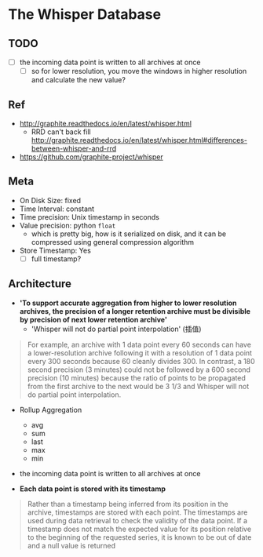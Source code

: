 # The Whisper Database

## TODO

- [ ] the incoming data point is written to all archives at once
  - [ ] so for lower resolution, you move the windows in higher resolution and calculate the new value?

## Ref

- http://graphite.readthedocs.io/en/latest/whisper.html
  - RRD can't back fill http://graphite.readthedocs.io/en/latest/whisper.html#differences-between-whisper-and-rrd
- https://github.com/graphite-project/whisper

## Meta

- On Disk Size: fixed
- Time Interval: constant
- Time precision: Unix timestamp in seconds
- Value precision: python `float`
  - which is pretty big, how is it serialized on disk, and it can be compressed using general compression algorithm
- Store Timestamp: Yes
  - [ ] full timestamp?

## Architecture

- **'To support accurate aggregation from higher to lower resolution archives, the precision of a longer retention archive must be divisible by precision of next lower retention archive'**
  - 'Whisper will not do partial point interpolation' (插值)

> For example, an archive with 1 data point every 60 seconds can have a lower-resolution archive following it with a resolution of 1 data point every 300 seconds because 60 cleanly divides 300. In contrast, a 180 second precision (3 minutes) could not be followed by a 600 second precision (10 minutes) because the ratio of points to be propagated from the first archive to the next would be 3 1/3 and Whisper will not do partial point interpolation.

- Rollup Aggregation
  - avg
  - sum
  - last
  - max
  - min

- the incoming data point is written to all archives at once
- **Each data point is stored with its timestamp**

> Rather than a timestamp being inferred from its position in the archive, timestamps are stored with each point. The timestamps are used during data retrieval to check the validity of the data point. If a timestamp does not match the expected value for its position relative to the beginning of the requested series, it is known to be out of date and a null value is returned
